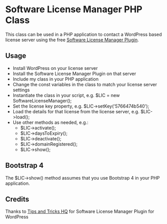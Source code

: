 # Software License Manager PHP Class #
This class can be used in a PHP application to contact a WordPress based license server using the free [Software License Manager Plugin](https://wordpress.org/plugins/software-license-manager/).
## Usage ##
- Install WordPress on your license server
- Install the Software License Manager Plugin on that server
- Include my class in your PHP application
- Change the const variables in the class to match your license server settings
- Instantiate the class in your script, e.g. $LIC = new SoftwareLicenseManager();
- Set the license key property, e.g. $LIC->setKey('5766474b540');
- Load the details for that license from the license server, e.g. $LIC->load();
- Use other methods as needed, e.g.:
  - $LIC->activate();
  - $LIC->daysToExpiry();
  - $LIC->deactivate();
  - $LIC->domainRegistered();
  - $LIC->show();
## Bootstrap 4 ##
The $LIC->show() method assumes that you use Bootstrap 4 in your PHP application.
## Credits ##
Thanks to [Tips and Tricks HQ](https://www.tipsandtricks-hq.com/software-license-manager-plugin-for-wordpress) for Software License Manager Plugin for WordPress

